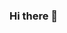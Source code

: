 ### Hi there 👋

<!--
**Navya0298/Navya0298** is a ✨ _special_ ✨ repository because its `README.md` (this file) appears on your GitHub profile.

Here are some ideas to get you started:

- 🔭 I’m currently working on ... Few applications and new technologies
- 🌱 I’m currently learning ... Java ,Git and advance database 
- 👯 I’m looking to collaborate on ...MNC companies like intel, google and apple
- 💬 Ask me about ... My secrets
- 📫 How to reach me: ... Through social media
- ⚡ Fun fact: ... I love to do painting and also listen to songs
-->
